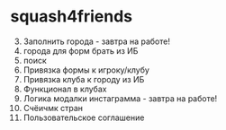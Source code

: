 # squash4friends
3) Заполнить города - завтра на работе!
4) города для форм брать из ИБ
6) поиск  
3) Привязка формы к игроку/клубу
5) Привязка клуба к городу из ИБ
5) Функционал в клубах
7) Логика модалки инстаграмма  - завтра на работе!
8) Счёичмк стран
8) Пользовательское соглашение
